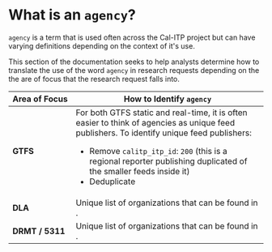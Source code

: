 # What is an `agency`?
`agency` is a term that is used often across the Cal-ITP project but can have varying definitions depending on the context of it's use.

This section of the documentation seeks to help analysts determine how to translate the use of the word `agency` in research requests depending on the the are of focus that the research request falls into.

| <span style="white-space: nowrap;">Area of Focus</span> | How to Identify `agency` |
| -------- | -------- |
| **GTFS** | For both GTFS static and real-time, it is often easier to think of agencies as unique feed publishers. To identify unique feed publishers: <ul><li>Remove `calitp_itp_id`: `200` (this is a regional reporter publishing duplicated of the smaller feeds inside it)</li><li>Deduplicate</li></ul>
| **DLA** | Unique list of organizations that can be found in . |
| **DRMT / 5311** | Unique list of organizations that can be found in . |
